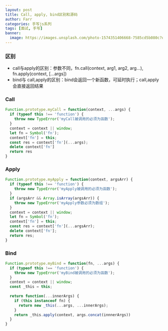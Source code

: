 ```yaml
---
layout: post
title: Call, apply, bind区别和源码
author: Farr
categories: 手写js系列
tags: [面试, 手写]
banner: 
  image: https://images.unsplash.com/photo-1574351406668-7585cd5b080c?q=80&w=2070&auto=format&fit=crop&ixlib=rb-4.0.3&ixid=M3wxMjA3fDB8MHxwaG90by1wYWdlfHx8fGVufDB8fHx8fA%3D%3D
---
```


### 区别

- call与apply的区别：参数不同，fn.call(context, arg1, arg2, arg...), fn.apply(context, [...args])
- bind与 call,apply的区别：bind会返回一个新函数，可延时执行；call,apply会直接返回结果

### Call

```js
Function.prototype.myCall = function(context, ...args) {
  if (typeof this !== 'function') {
    throw new TypeError('myCall被调用的必须为函数');
  }
  context = context || window;
  let fn = Symbol('fn');
  context['fn'] = this;
  const res = context['fn'](...args);
  delete context['fn']
  return res
}
```

### Apply

```js
Function.prototype.myApply = function(context, argsArr) {
  if (typeof this !== 'function') {
    throw new TypeError('myApply被调用的必须为函数');
  }
  if (argsArr && Array.isArray(argsArr)) {
    throw new TypeError('myApply参数必须为数组');
  }
  context = context || window;
  let fn = Symbol('fn');
  context['fn'] = this;
  const res = context['fn'](...argsArr);
  delete context['fn'];
  return res;
}
```

### Bind

```js
Function.prototype.myBind = function(fn, ...args) {
  if (typeof this !== 'function') {
    throw new TypeError('myBind被调用的必须为函数');
  }
  context = context || window;
  const _this = this;
  
  return function(...innerArgs) {
    if (this instanceof fn) {
      return new _this(...args, ...innerArgs);
    }
    return _this.apply(context, args.concat(innnerArgs))
  }
}
```